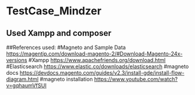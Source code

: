 # TestCase_Mindzer

## Used Xampp and composer

##References used:
#Magneto and Sample Data
https://magentip.com/download-magento-2/#Download-Magento-24x-versions 
#Xampp
https://www.apachefriends.org/download.html
#Elasticsearch
https://www.elastic.co/downloads/elasticsearch
#magneto docs
https://devdocs.magento.com/guides/v2.3/install-gde/install-flow-diagram.html
#magneto installation
https://www.youtube.com/watch?v=gqhaumVfSUI
